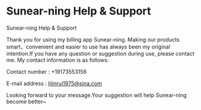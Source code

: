 # Sunear-ning Help & Support

Sunear-ning Help & Support
 
Thank you for using my billing app Sunear-ning. Making our products smart，convenient and easier to use has always been my original intention.If you have any question or suggestion during use, please contact me.
My contact information is as follows:

Contact number : +19173553156

E-mail address : lijinrui1975@sina.com


Looking forward to your message.Your suggestion will help Sunear-ning become better~
